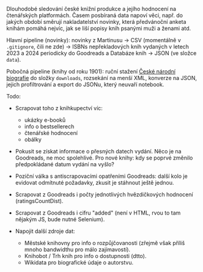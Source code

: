 Dlouhodobé sledování české knižní produkce a jejího hodnocení na čtenářských platformách. Časem posbíraná data napoví věci, např. do jakých období směrují nakladatelství novinky, která předvánoční anketa knihám pomáhá nejvíc, jak se liší popisy knih psanými muži a ženami atd.

Hlavní pipeline (novinky): novinky z Martinusu → CSV (momentálně v ```.gitignore```, čili ne zde) → ISBNs nepřekladových knih vydaných v letech 2023 a 2024 periodicky do Goodreads a Databáze knih → JSON (ve složce ```data```).

Pobočná pipeline (knihy od roku 1901): ruční stažení [České národní biografie](https://ezdroje.muni.cz/prehled/zdroj.php?lang=cs&id=20) do složky ```downloads```, rozsekání na menší XML, konverze na JSON, jejich profiltrování a export do JSONu, který neuvaří notebook.

Todo:

- Scrapovat toho z knihkupectví víc:

    - ukázky e-booků
    - info o bestsellerech
    - čtenářské hodnocení
    - obálky

- Pokusit se získat informace o přesných datech vydání. Něco je na Goodreads, ne moc spolehlivé. Pro nové knihy: kdy se poprvé změnilo předpokládané datum vydání na vyšlo? 

- Poziční válka s antiscrapovacími opatřeními Goodreads: další kolo je evidovat odmítnuté požadavky, zkusit je stáhnout ještě jednou.

- Scrapovat z Goodreads i počty jednotlivých hvězdičkových hodnocení (ratingsCountDist).

- Scrapovat z Goodreads i cifru "added" (není v HTML, rvou to tam nějakým JS, bude nutné Selenium).

- Napojit další zdroje dat:

    - Městské knihovny pro info o rozpůjčovanosti (zřejmě však příliš mnoho bandwidthu pro málo zajímavostí).
    - Knihobot / Trh knih pro info o dostupnosti (dtto).
    - Wikidata pro biografické údaje o autorstvu.